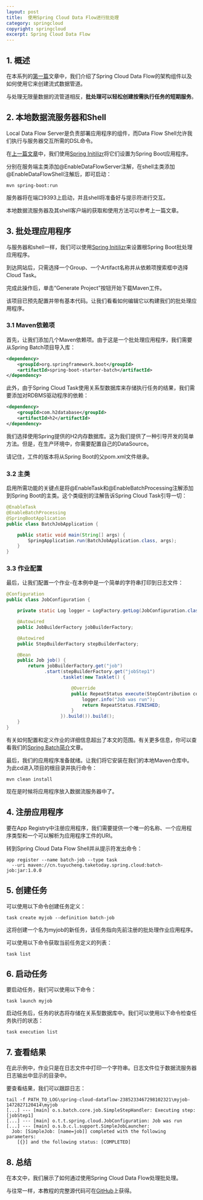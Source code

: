 ```yaml
---
layout: post
title:  使用Spring Cloud Data Flow进行批处理
category: springcloud
copyright: springcloud
excerpt: Spring Cloud Data Flow
---
```


## 1. 概述

在本系列的[第一篇](https://www.baeldung.com/spring-cloud-data-flow-stream-processing)文章中，我们介绍了Spring Cloud Data Flow的架构组件以及如何使用它来创建流式数据管道。

与处理无限量数据的流管道相反，**批处理可以轻松创建按需执行任务的短期服务**。

## 2. 本地数据流服务器和Shell

Local Data Flow Server是负责部署应用程序的组件，而Data Flow Shell允许我们执行与服务器交互所需的DSL命令。

在[上一篇文章](https://www.baeldung.com/spring-cloud-data-flow-stream-processing)中，我们使用[Spring Initilizr](https://start.spring.io/)将它们设置为Spring Boot应用程序。

分别在服务端主类添加@EnableDataFlowServer注解，在shell主类添加@EnableDataFlowShell注解后，即可启动：

```shell
mvn spring-boot:run
```

服务器将在端口9393上启动，并且shell将准备好与提示符进行交互。

本地数据流服务器及其shell客户端的获取和使用方法可以参考上一篇文章。

## 3. 批处理应用程序

与服务器和shell一样，我们可以使用[Spring Initilizr](https://start.spring.io/)来设置根Spring Boot批处理应用程序。

到达网站后，只需选择一个Group、一个Artifact名称并从依赖项搜索框中选择Cloud Task。

完成此操作后，单击“Generate Project”按钮开始下载Maven工件。

该项目已预先配置并带有基本代码。让我们看看如何编辑它以构建我们的批处理应用程序。

### 3.1 Maven依赖项

首先，让我们添加几个Maven依赖项。由于这是一个批处理应用程序，我们需要从Spring Batch项目导入库：

```xml
<dependency>
    <groupId>org.springframework.boot</groupId>
    <artifactId>spring-boot-starter-batch</artifactId>
</dependency>
```

此外，由于Spring Cloud Task使用关系型数据库来存储执行任务的结果，我们需要添加对RDBMS驱动程序的依赖：

```xml
<dependency>
    <groupId>com.h2database</groupId>
    <artifactId>h2</artifactId>
</dependency>
```

我们选择使用Spring提供的H2内存数据库。这为我们提供了一种引导开发的简单方法。但是，在生产环境中，你需要配置自己的DataSource。

请记住，工件的版本将从Spring Boot的父pom.xml文件继承。

### 3.2 主类

启用所需功能的关键点是将@EnableTask和@EnableBatchProcessing注解添加到Spring Boot的主类。这个类级别的注解告诉Spring Cloud Task引导一切：

```java
@EnableTask
@EnableBatchProcessing
@SpringBootApplication
public class BatchJobApplication {

    public static void main(String[] args) {
        SpringApplication.run(BatchJobApplication.class, args);
    }
}
```

### 3.3 作业配置

最后，让我们配置一个作业-在本例中是一个简单的字符串打印到日志文件：

```java
@Configuration
public class JobConfiguration {

    private static Log logger = LogFactory.getLog(JobConfiguration.class);

    @Autowired
    public JobBuilderFactory jobBuilderFactory;

    @Autowired
    public StepBuilderFactory stepBuilderFactory;

    @Bean
    public Job job() {
        return jobBuilderFactory.get("job")
              .start(stepBuilderFactory.get("jobStep1")
                    .tasklet(new Tasklet() {

                        @Override
                        public RepeatStatus execute(StepContribution contribution, ChunkContext chunkContext) throws Exception {
                            logger.info("Job was run");
                            return RepeatStatus.FINISHED;
                        }
                    }).build()).build();
    }
}
```

有关如何配置和定义作业的详细信息超出了本文的范围。有关更多信息，你可以查看我们的[Spring Batch简介](https://www.baeldung.com/introduction-to-spring-batch)文章。

最后，我们的应用程序准备就绪。让我们将它安装在我们的本地Maven仓库中。为此cd进入项目的根目录并执行命令：

```shell
mvn clean install
```

现在是时候将应用程序放入数据流服务器中了。

## 4. 注册应用程序

要在App Registry中注册应用程序，我们需要提供一个唯一的名称、一个应用程序类型和一个可以解析为应用程序工件的URI。

转到Spring Cloud Data Flow Shell并从提示符发出命令：

```shell
app register --name batch-job --type task 
  --uri maven://cn.tuyucheng.taketoday.spring.cloud:batch-job:jar:1.0.0
```

## 5. 创建任务

可以使用以下命令创建任务定义：

```shell
task create myjob --definition batch-job
```

这将创建一个名为myjob的新任务，该任务指向先前注册的批处理作业应用程序。

可以使用以下命令获取当前任务定义的列表：

```shell
task list
```

## 6. 启动任务

要启动任务，我们可以使用以下命令：

```shell
task launch myjob
```

启动任务后，任务的状态将存储在关系型数据库中。我们可以使用以下命令检查任务执行的状态：

```shell
task execution list
```

## 7. 查看结果

在此示例中，作业只是在日志文件中打印一个字符串。日志文件位于数据流服务器日志输出中显示的目录中。

要查看结果，我们可以跟踪日志：

```shell
tail -f PATH_TO_LOG\spring-cloud-dataflow-2385233467298102321\myjob-1472827120414\myjob
[...] --- [main] o.s.batch.core.job.SimpleStepHandler: Executing step: [jobStep1]
[...] --- [main] o.t.t.spring.cloud.JobConfiguration: Job was run
[...] --- [main] o.s.b.c.l.support.SimpleJobLauncher:
  Job: [SimpleJob: [name=job]] completed with the following parameters: 
    [{}] and the following status: [COMPLETED]
```

## 8. 总结

在本文中，我们展示了如何通过使用Spring Cloud Data Flow处理批处理。

与往常一样，本教程的完整源代码可在[GitHub](https://github.com/tuyucheng7/taketoday-tutorial4j/tree/master/spring-cloud-modules/spring-cloud-data-flow)上获得。